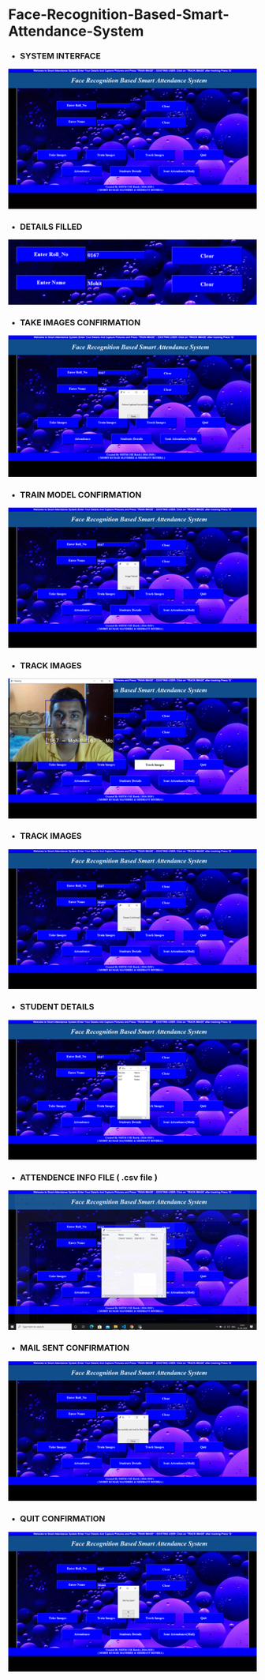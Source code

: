 # Face-Recognition-Based-Smart-Attendance-System

- ### SYSTEM INTERFACE 

![alt text](https://github.com/MohitKumarMandhre/Face-Recognition-Based-Smart-Attendance-System/blob/master/image_set/inetr.PNG)

- ### DETAILS FILLED

![alt text](https://github.com/MohitKumarMandhre/Face-Recognition-Based-Smart-Attendance-System/blob/master/image_set/det_fill.PNG)

- ### TAKE IMAGES CONFIRMATION

![alt text](https://github.com/MohitKumarMandhre/Face-Recognition-Based-Smart-Attendance-System/blob/master/image_set/i_take.PNG)

- ### TRAIN MODEL CONFIRMATION

![alt text](https://github.com/MohitKumarMandhre/Face-Recognition-Based-Smart-Attendance-System/blob/master/image_set/i_train.PNG)


- ### TRACK IMAGES

![alt text](https://github.com/MohitKumarMandhre/Face-Recognition-Based-Smart-Attendance-System/blob/master/image_set/i_track.PNG)

- ### TRACK IMAGES

![alt text](https://github.com/MohitKumarMandhre/Face-Recognition-Based-Smart-Attendance-System/blob/master/image_set/i_trac_C.PNG)

- ### STUDENT DETAILS

![alt text](https://github.com/MohitKumarMandhre/Face-Recognition-Based-Smart-Attendance-System/blob/master/image_set/s_det.PNG)

- ### ATTENDENCE INFO FILE ( .csv file )

![alt text](https://github.com/MohitKumarMandhre/Face-Recognition-Based-Smart-Attendance-System/blob/master/image_set/atten.PNG)

- ### MAIL SENT CONFIRMATION 

![alt text](https://github.com/MohitKumarMandhre/Face-Recognition-Based-Smart-Attendance-System/blob/master/image_set/mail.PNG)

- ### QUIT CONFIRMATION 

![alt text](https://github.com/MohitKumarMandhre/Face-Recognition-Based-Smart-Attendance-System/blob/master/image_set/quit_c.PNG)

